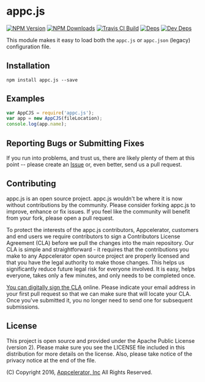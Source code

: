 # appc.js

[![NPM Version][npm-image]][npm-url]
[![NPM Downloads][downloads-image]][downloads-url]
[![Travis CI Build][travis-image]][travis-url]
[![Deps][david-image]][david-url]
[![Dev Deps][david-dev-image]][david-dev-url]

This module makes it easy to load both the `appc.js` or `appc.json` (legacy)
configuration file.

## Installation

    npm install appc.js --save

## Examples

```javascript
var AppCJS = require('appc.js');
var app = new AppCJS(fileLocation);
console.log(app.name);
```

## Reporting Bugs or Submitting Fixes

If you run into problems, and trust us, there are likely plenty of them at this
point -- please create an [Issue](https://github.com/appcelerator/appc.js/issues)
or, even better, send us a pull request.

## Contributing

appc.js is an open source project. appc.js wouldn't be where it is now without
contributions by the community. Please consider forking appc.js to improve,
enhance or fix issues. If you feel like the community will benefit from your
fork, please open a pull request.

To protect the interests of the appc.js contributors, Appcelerator, customers
and end users we require contributors to sign a Contributors License Agreement
(CLA) before we pull the changes into the main repository. Our CLA is simple and
straightforward - it requires that the contributions you make to any
Appcelerator open source project are properly licensed and that you have the
legal authority to make those changes. This helps us significantly reduce future
legal risk for everyone involved. It is easy, helps everyone, takes only a few
minutes, and only needs to be completed once.

[You can digitally sign the CLA](http://bit.ly/app_cla) online. Please indicate
your email address in your first pull request so that we can make sure that will
locate your CLA.  Once you've submitted it, you no longer need to send one for
subsequent submissions.

## License

This project is open source and provided under the Apache Public License (version 2).
Please make sure you see the LICENSE file included in this distribution for more
details on the license. Also, please take notice of the privacy notice at the end of the file.

(C) Copyright 2016, [Appcelerator, Inc](http://www.appcelerator.com) All Rights Reserved.

[npm-image]: https://img.shields.io/npm/v/appc.js.svg
[npm-url]: https://npmjs.org/package/appc.js
[downloads-image]: https://img.shields.io/npm/dm/appc.js.svg
[downloads-url]: https://npmjs.org/package/appc.js
[travis-image]: https://img.shields.io/travis/appcelerator/appc.js.svg
[travis-url]: https://travis-ci.org/appcelerator/appc.js
[david-image]: https://img.shields.io/david/appcelerator/appc.js.svg
[david-url]: https://david-dm.org/appcelerator/appc.js
[david-dev-image]: https://img.shields.io/david/dev/appcelerator/appc.js.svg
[david-dev-url]: https://david-dm.org/appcelerator/appc.js#info=devDependencies
